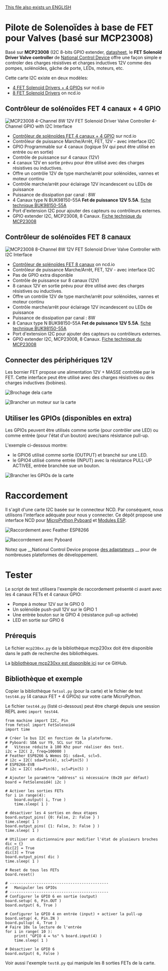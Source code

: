 [This file also exists un ENGLISH](readme_ENG.md)

# Pilote de Solenoïdes à base de FET pour Valves (basé sur MCP23008)
Basé sur __MCP23008__ (I2C 8-bits GPIO extender, [datasheet](https://ww1.microchip.com/downloads/en/DeviceDoc/21919e.pdf), le __FET Solenoïd Driver Valve controller__ de [National Control Device](https://store.ncd.io) offre une façon simple e controler des charges résistives et charges inductives 12V comme des pompes, solénoïdes, gâche de porte, LEDs, moteurs, etc.

Cette carte I2C existe en deux modèles:
* [4 FET Solenoïd Drivers + 4 GPIOs](https://store.ncd.io/product/mcp23008-4-channel-8w-12v-fet-solenoid-driver-valve-controller-4-channel-gpio-with-i2c-interface/) sur ncd.io
* [8 FET Solenoïd Drivers](https://store.ncd.io/product/mcp23008-8-channel-8w-12v-fet-solenoid-driver-valve-controller-with-i2c-interface/) on ncd.io

## Contrôleur de solénoïdes FET 4 canaux + 4 GPIO
![MCP23008 4-Channel 8W 12V FET Solenoid Driver Valve Controller 4-Channel GPIO with I2C Interface](docs/_static/ncd-fetsol-4channel.jpg)

* [Contrôleur de solénoïdes FET 4 canaux + 4 GPIO](https://store.ncd.io/product/mcp23008-4-channel-8w-12v-fet-solenoid-driver-valve-controller-4-channel-gpio-with-i2c-interface/) sur ncd.io
* Contrôleur de puissance Marche/Arrêt, FET, 12V - avec interface I2C
* GPIO Programmable sur 4 canaux (logique 5V qui peut être utilisé en entrée ou en sortie)
* Contrôle de puissance sur 4 canaux (12V)
 * 4 canaux 12V en sortie prévu pour être utilisé avec des charges résistives ou inductives.
 * Offre un contrôle 12V de type marche/arrêt pour solénoïdes, vannes et moteur continu
 * Contrôle marche/arrêt pour éclairage 12V incandescent ou LEDs de puissance
 * Puissance de dissipation par canal : 8W
 * 4 Canaux type N BUK98150-55A __Fet de puissance 12V 5.5A__. [fiche technique BUK98150-55A](https://www.nexperia.com/products/mosfets/automotive-mosfets/BUK98150-55A.html)
* Port d'extension I2C pour ajouter des capteurs ou contrôleurs externes.
* GPIO extender I2C, MCP23008, 8 Canaux. [Fiche technique du MCP23008](https://ww1.microchip.com/downloads/en/DeviceDoc/21919e.pdf)

## Contrôleur de solénoïdes FET 8 canaux
![MCP23008 8-Channel 8W 12V FET Solenoid Driver Valve Controller with I2C Interface](docs/_static/ncd-fetsol-8channel.jpg)

* [Contrôleur de solénoïdes FET 8 canaux](https://store.ncd.io/product/mcp23008-8-channel-8w-12v-fet-solenoid-driver-valve-controller-with-i2c-interface/) on ncd.io
* Contrôleur de puissance Marche/Arrêt, FET, 12V - avec interface I2C
* Pas de GPIO extra disponible
* Contrôle de puissance sur 8 canaux (12V)
 * 8 canaux 12V en sortie prévu pour être utilisé avec des charges résistives ou inductives.
 * Offre un contrôle 12V de type marche/arrêt pour solénoïdes, vannes et moteur continu
 * Contrôle marche/arrêt pour éclairage 12V incandescent ou LEDs de puissance
 * Puissance de dissipation par canal : 8W
 * 8 Canaux type N BUK98150-55A __Fet de puissance 12V 5.5A__. [fiche technique BUK98150-55A](https://www.nexperia.com/products/mosfets/automotive-mosfets/BUK98150-55A.html)
 * Port d'extension I2C pour ajouter des capteurs ou contrôleurs externes.
 * GPIO extender I2C, MCP23008, 8 Canaux. [Fiche technique du MCP23008](https://ww1.microchip.com/downloads/en/DeviceDoc/21919e.pdf)

## Connecter des périphériques 12V

Les bornier FET propose une alimentation 12V + MASSE contrôlée par le FET. Cette interface peut être utilisé avec des charges résistives ou des charges inductives (bobines).

![Brochage dela carte](docs/_static/pinout.jpg)

![Brancher un moteur sur la carte](docs/_static/wiring-motor.jpg)

## Utiliser les GPIOs (disponibles en extra)

Les GPIOs peuvent être utilisés comme sortie (pour contrôler une LED) ou comme entrée (pour l'état d'un bouton) avec/sans résistance pull-up.

L'exemple ci-dessous montre:
* le GPIO6 utilisé comme sortie (OUTPUT) et branché sur une LED.
* le GPIO4 utilisé comme entrée (INPUT) avec la résistance PULL-UP ACTIVEE, entrée branchée sue un bouton.

![Brancher les GPIOs de la carte](docs/_static/wiring-gpio.jpg)

# Raccordement

Il s'agit d'une carte I2C basée sur le connecteur NCD. Par conséquent, nous utilisons l'interface adéquate pour nous y connecter. Ce dépôt propose une interface NCD pour [MicroPython Pyboard](https://github.com/mchobby/pyboard-driver/blob/master/NCD/README.md) et [Modules ESP](../NCD/readme.md).

![Raccordement avec Feather ESP8266](../NCD/ncd_feather.png)

![Raccorrdement avec Pyboard](docs/_static/ncd_fetsol_to_pyboard.jpg)

Notez que __National Control Device propose [des adaptateurs](https://store.ncd.io/shop/?fwp_product_type=adapters) __ pour de nombreuses plateformes de développement.

# Tester

Le script de test utilisera l'exemple de raccordement présenté ci avant avec les 4 canaux FETs et 4 canaux GPIO:
* Pompe à moteur 12V sur le GPIO 0
* Un solénoïde push-pull 12V sur le GPIO 1
* Une entrée bouton sur le GPIO 4 (résistance pull-up activée)
* LED en sortie sur GPIO 6

## Prérequis

Le fichier `mcp230xx.py` de la bibliothèque mcp230xx doit être disponible dans le path de recherche des bibliothèques.

La [bibliothèque mcp230xx est disponible ici](../mcp230xx/readme.md) sur ce GitHub.

## Bibliothèque et exemple

Copier la bibliothèque `fetsol.py` (pour la carte) et le fichier de test `test44.py` (4 canaux FET + 4 GPIOs) sur votre carte MicroPython.

Le fichier `test44.py` (listé ci-dessous) peut être chargé depuis une session REPL avec `import test44`.

```
from machine import I2C, Pin
from fetsol import FetSolenoid4
import time

# Créer le bus I2C en fonction de la plateforme.
# Pyboard: SDA sur Y9, SCL sur Y10.
#   Vitesse réduite à 100 Khz pour réaliser des test.
i2c = I2C( 2, freq=100000 )
# Feather ESP8266 & Wemos D1: sda=4, scl=5.
# i2c = I2C( sda=Pin(4), scl=Pin(5) )
# ESP8266-EVB
# i2c = I2C( sda=Pin(6), scl=Pin(5) )

# Ajouter le paramètre "address" si nécessaire (0x20 par défaut)
board = FetSolenoid4( i2c )

# Activer les sorties FETs
for i in range(4):
	board.output( i, True )
	time.sleep( 1 )

# désactiver les 4 sorties en deux étapes
board.output_pins( {0: False, 2: False } )
time.sleep( 1 )
board.output_pins( {1: False, 3: False } )
time.sleep( 1 )

# Utiliser un dictionnaire pour modifier l'état de plusieurs broches
dic = {}
dic[2] = True
dic[3] = True
board.output_pins( dic )
time.sleep( 1 )

# Reset de tous les FETs
board.reset()

# --------------------------------------------
#   Manipuler les GPIOs
# --------------------------------------------
# Configurer le GPIO 6 en sortie (output)
board.setup( 6, Pin.OUT )
board.output( 6, True )

# Configurer le GPIO 4 en entrée (input) + activer la pull-up
board.setup( 4, Pin.IN )
board.pullup( 4, True )
# Faire 10x la lecture de l'entrée
for i in range( 10 ):
	print( "GPIO 4 = %s" % board.input(4) )
	time.sleep( 1 )

# Désactiver le GPIO 6
board.output( 6, False )
```
Voir aussi l'exemple `test8.py` qui manipule les 8 sorties FETs de la carte.
